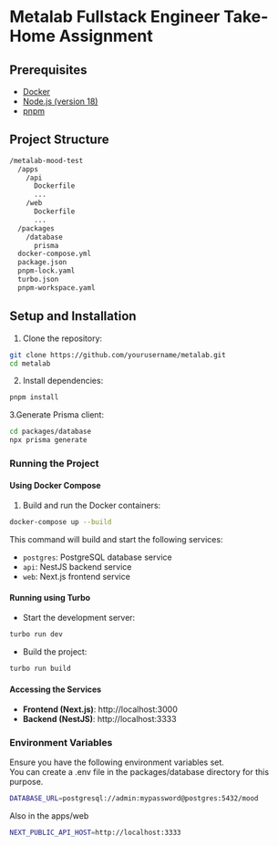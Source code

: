 # Metalab Fullstack Engineer Take-Home Assignment

## Prerequisites

- [Docker](https://docs.docker.com/get-docker/)
- [Node.js (version 18)](https://nodejs.org/en/download/)
- [pnpm](https://pnpm.io/installation)

## Project Structure
```bash
/metalab-mood-test
  /apps
    /api
      Dockerfile
      ...
    /web
      Dockerfile
      ...
  /packages
    /database
      prisma
  docker-compose.yml
  package.json
  pnpm-lock.yaml
  turbo.json
  pnpm-workspace.yaml
```

## Setup and Installation
1. Clone the repository:
```sh
git clone https://github.com/yourusername/metalab.git
cd metalab
```

2. Install dependencies:
```sh
pnpm install
```

3.Generate Prisma client:
```sh
cd packages/database
npx prisma generate
```

### Running the Project
#### Using Docker Compose
1. Build and run the Docker containers:
```sh
docker-compose up --build
```
This command will build and start the following services:

- `postgres`: PostgreSQL database service
- `api`: NestJS backend service
- `web`: Next.js frontend service

#### Running using Turbo
- Start the development server:
```sh
turbo run dev
```
- Build the project:
```sh
turbo run build
```

#### Accessing the Services
- **Frontend (Next.js)**: http://localhost:3000
- **Backend (NestJS)**: http://localhost:3333

### Environment Variables
Ensure you have the following environment variables set.  
You can create a .env file in the packages/database directory for this purpose.
```sh
DATABASE_URL=postgresql://admin:mypassword@postgres:5432/mood
```

Also in the apps/web
```sh
NEXT_PUBLIC_API_HOST=http://localhost:3333
```





